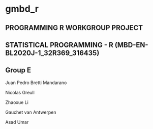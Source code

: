# gmbd_r
## PROGRAMMING R WORKGROUP PROJECT

## STATISTICAL PROGRAMMING - R (MBD-EN-BL2020J-1_32R369_316435)


## Group E

Juan Pedro Bretti Mandarano

Nicolas Greull

Zhaoxue Li

Gauchet van Antwerpen

Asad Umar
